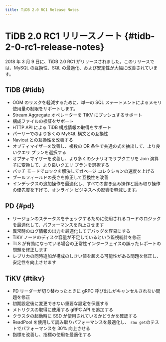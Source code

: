 ```yaml
---
title: TiDB 2.0 RC1 Release Notes
---
```


# TiDB 2.0 RC1 リリースノート {#tidb-2-0-rc1-release-notes}

2018 年 3 月 9 日に、TiDB 2.0 RC1 がリリースされました。このリリースでは、MySQL の互換性、SQL の最適化、および安定性が大幅に改善されています。

## TiDB {#tidb}

-   OOM のリスクを軽減するために、単一の SQL ステートメントによるメモリ使用量の制限をサポートします。
-   Stream Aggregate オペレーターを TiKV にプッシュするサポート
-   構成ファイルの検証をサポート
-   HTTP API による TiDB 構成情報の取得をサポート
-   パーサーでのより多くの MySQL 構文との互換性
-   Navicat との互換性を改善する
-   オプティマイザーを改善し、複数の OR 条件で共通の式を抽出して、より良いクエリ プランを選択する
-   オプティマイザーを改善し、より多くのシナリオでサブクエリを Join 演算子に変換して、より良いクエリ プランを選択する
-   バッチ モードでロックを解決してガベージ コレクションの速度を上げる
-   ブールフィールドの長さを修正して互換性を改善
-   インデックスの追加操作を最適化し、すべての書き込み操作と読み取り操作の優先度を下げて、オンライン ビジネスへの影響を軽減します。

## PD {#pd}

-   リージョンのステータスをチェックするために使用されるコードのロジックを最適化して、パフォーマンスを向上させます
-   異常時のログ情報の出力を最適化してデバッグを容易にする
-   TiKV ノードのディスク容量が不足しているという監視統計を修正
-   TLS が有効になっている場合の正常性インターフェイスの誤ったレポートの問題を修正します
-   レプリカの同時追加が構成のしきい値を超える可能性がある問題を修正し、安定性を向上させます

## TiKV {#tikv}

-   PD リーダーが切り替わったときに gRPC 呼び出しがキャンセルされない問題を修正
-   初期設定後に変更できない重要な設定を保護する
-   メトリクスの取得に使用する gRPC API を追加する
-   クラスタの起動時に SSD が使用されているかどうかを確認する
-   ReadPool を使用して読み取りパフォーマンスを最適化し、 `raw get`のテストでパフォーマンスを 30% 向上させる
-   指標を改善し、指標の使用を最適化する
